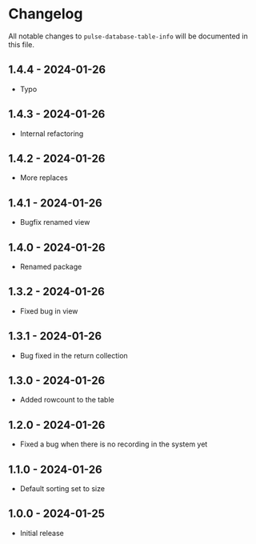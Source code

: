 # Changelog

All notable changes to `pulse-database-table-info` will be documented in this file.

## 1.4.4 - 2024-01-26

- Typo

## 1.4.3 - 2024-01-26

- Internal refactoring

## 1.4.2 - 2024-01-26

- More replaces

## 1.4.1 - 2024-01-26

- Bugfix renamed view

## 1.4.0 - 2024-01-26

- Renamed package

## 1.3.2 - 2024-01-26

- Fixed bug in view

## 1.3.1 - 2024-01-26

- Bug fixed in the return collection

## 1.3.0 - 2024-01-26

- Added rowcount to the table

## 1.2.0 - 2024-01-26

- Fixed a bug when there is no recording in the system yet

## 1.1.0 - 2024-01-26

- Default sorting set to size

## 1.0.0 - 2024-01-25

- Initial release

